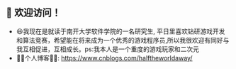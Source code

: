 ## 👏 欢迎访问！
- 😆我现在是就读于南开大学软件学院的一名研究生, 平日里喜欢钻研游戏开发和算法竞赛，希望能在将来成为一个优秀的游戏程序员,所以我很欢迎有同好与我互相促进，互相成长。ps:我本人是一个重度的游戏玩家和二次元
- 🐱‍🏍个人博客🐱‍🏍: https://www.cnblogs.com/halftheworldaway/
<!---
halftheworldaway/halftheworldaway is a ✨ special ✨ repository because its `README.md` (this file) appears on your GitHub profile.
You can click the Preview link to take a look at your changes.
--->
